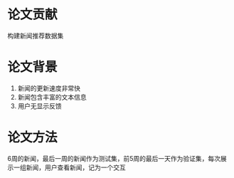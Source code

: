 # 论文贡献
构建新闻推荐数据集
# 论文背景
1. 新闻的更新速度非常快
2. 新闻包含丰富的文本信息
3. 用户无显示反馈
# 论文方法
6周的新闻，最后一周的新闻作为测试集，前5周的最后一天作为验证集，每次展示一组新闻，用户查看新闻，记为一个交互
